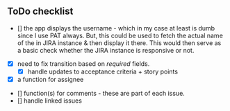 ## ToDo checklist

- [] the app displays the username - which in my case at least is dumb since I use PAT always. But, this could be used to fetch the actual name of the in JIRA instance & then display it there. This would then serve as a basic check whether the JIRA instance is responsive or not.
- [x] need to fix transition based on *required* fields.
    - [x] handle updates to acceptance criteria + story points
- [x] a function for assignee
- [] function(s) for comments - these are part of each issue.
- [] handle linked issues
